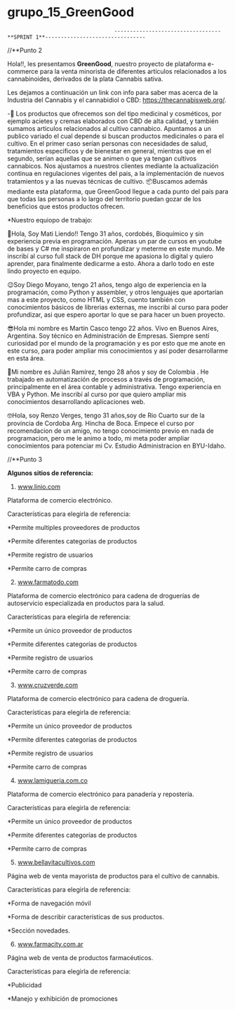 # grupo_15_GreenGood

                                      ----------------------------------**SPRINT 1**--------------------------------

//**Punto 2

Hola!!, les presentamos **GreenGood**, nuestro proyecto de plataforma e-commerce para la venta minorista de diferentes artículos relacionados a los cannabinoides, derivados de la plata Cannabis sativa. 

Les dejamos a continuación un link con info para saber mas acerca de  la Industria del Cannabis y el cannabidiol o CBD: https://thecannabisweb.org/. 

-🧺 Los productos que ofrecemos son del tipo medicinal y cosméticos, por ejemplo acietes y cremas elaborados con CBD de alta calidad, y también sumamos articulos relacionados al cultivo cannabico. Apuntamos a un publico variado el cual depende si buscan productos medicinales o para el cultivo. En el primer caso serían personas con necesidades de salud, tratamientos especificos y de bienestar en general, mientras que en el segundo, serían aquellas que se animen o que ya tengan cultivos cannabicos. Nos ajustamos a nuestros clientes mediante la actualización continua en regulaciones vigentes del pais, a la implementación de nuevos tratamientos y a las nuevas técnicas de cultivo. 📦Buscamos además mediante esta plataforma, que GreenGood llegue a cada punto del país para que todas las personas a lo largo del territorio puedan gozar de los beneficios que estos productos ofrecen.


*Nuestro equiopo de trabajo:

🙂Hola, Soy Mati Liendo!! Tengo 31 años, cordobés, Bioquímico y sin experiencia previa en programación. Apenas un par de cursos en youtube de bases y C# me inspiraron en profundizar y meterme en este mundo. Me inscribí al curso full stack de DH porque me apasiona lo digital y quiero aprender, para finalmente dedicarme a esto. Ahora a darlo todo en este lindo proyecto en equipo.
 
😉Soy Diego Moyano, tengo 21 años, tengo algo de experiencia en la programación, como Python y assembler, y otros lenguajes que aportarían mas a este proyecto, como HTML y CSS, cuento también con conocimientos básicos de librerias externas, me inscribi al curso para poder profundizar, asi que espero aportar lo que se para hacer un buen proyecto.

😎Hola mi nombre es Martin Casco tengo 22 años. Vivo en Buenos Aires, Argentina. Soy técnico en Administración de Empresas.
Siempre sentí curiosidad por el mundo de la programación y es por esto que me anote en este curso, para poder ampliar mis conocimientos y así poder desarrollarme en esta área.

🫡Mi nombre es Julián Ramírez, tengo 28 años y soy de Colombia . He trabajado en automatización de procesos a través de programación, principalmente en el área contable y administrativa. Tengo experiencia en VBA y Python. Me inscribí al curso por que quiero ampliar mis conocimientos desarrollando aplicaciones web.

🤓Hola, soy Renzo Verges, tengo 31 años,soy de Rio Cuarto sur de la provincia de Cordoba Arg. Hincha de Boca. Empece el curso por recomendacion de un amigo, no tengo conocimiento previo en nada de programacion, pero me le animo a todo, mi meta poder ampliar conocimientos para potenciar mi Cv. Estudio Administracion en BYU-Idaho. 



//**Punto 3

**Algunos sitios de referencia:**

1. www.linio.com

Plataforma de comercio electrónico.

Características para elegirla de referencia:

*Permite multiples proveedores de productos

*Permite diferentes categorías de productos

*Permite registro de usuarios

*Permite carro de compras


2. www.farmatodo.com

Plataforma de comercio electrónico para cadena de droguerías de autoservicio especializada en productos para la salud.


Características para elegirla de referencia:

*Permite un único proveedor de productos

*Permite diferentes categorías de productos

*Permite registro de usuarios

*Permite carro de compras



3. www.cruzverde.com

Plataforma de comercio electrónico para cadena de droguería.

Características para elegirla de referencia:

*Permite un único proveedor de productos

*Permite diferentes categorías de productos

*Permite registro de usuarios

*Permite carro de compras



4. www.lamigueria.com.co

Plataforma de comercio electrónico para panadería y repostería.

Características para elegirla de referencia:

*Permite un único proveedor de productos

*Permite diferentes categorías de productos

*Permite carro de compras



5. www.bellavitacultivos.com

Página web de venta mayorista de productos para el cultivo de cannabis.

Características para elegirla de referencia:

*Forma de navegación móvil

*Forma de describir características de sus productos.

*Sección novedades.



6. www.farmacity.com.ar

Página web de venta de productos farmacéuticos.

Características para elegirla de referencia:

*Publicidad

*Manejo y exhibición de promociones

